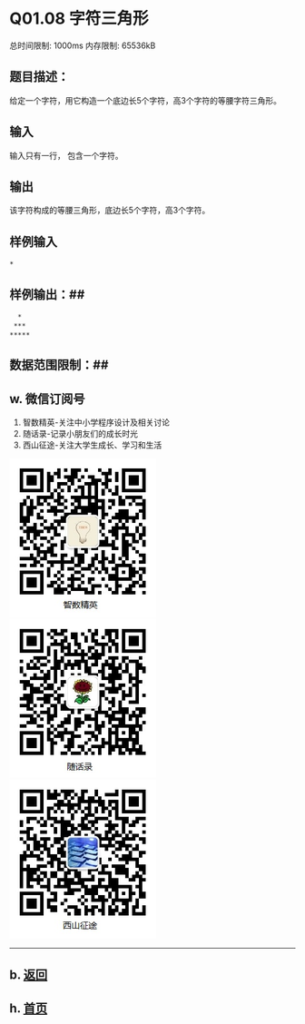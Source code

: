 # Q01.08 字符三角形

总时间限制: 1000ms 内存限制: 65536kB

## 题目描述：

给定一个字符，用它构造一个底边长5个字符，高3个字符的等腰字符三角形。

## 输入

输入只有一行， 包含一个字符。

## 输出

该字符构成的等腰三角形，底边长5个字符，高3个字符。

## 样例输入

    *

## 样例输出：## 

      *
     ***
    *****

## 数据范围限制：## 

## w. 微信订阅号

1. 智数精英-关注中小学程序设计及相关讨论
2. 随话录-记录小朋友们的成长时光
2. 西山征途-关注大学生成长、学习和生活

![欢迎关注“智数精英”订阅号](../../assets/me/img/idea8.jpg)
![欢迎关注“随话录”订阅号](../../assets/me/img/shl8.jpg)
![欢迎关注“西山征途”订阅号](../../assets/me/img/xszt8.jpg)

----------

## b. [返回](../)
    
## h. [首页](../../)


